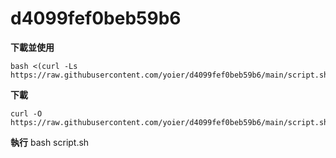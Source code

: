 # d4099fef0beb59b6
**下載並使用**

```
bash <(curl -Ls https://raw.githubusercontent.com/yoier/d4099fef0beb59b6/main/script.sh)
```

**下載**

```
curl -O https://raw.githubusercontent.com/yoier/d4099fef0beb59b6/main/script.sh
```

**執行**
bash script.sh
